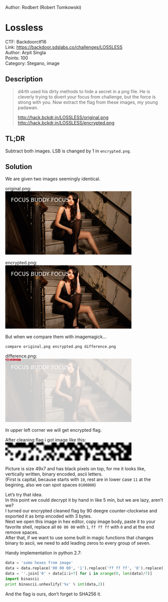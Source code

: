 Author: Rodbert (Robert Tomkowski)

Lossless
========

CTF: Backdoorctf16  
Link: https://backdoor.sdslabs.co/challenges/LOSSLESS  
Author: Arpit Singla  
Points: 100  
Category: Stegano, image


Description
-----------

>   d4rth used his dirty methods to hide a secret in a png file. He is
>   cleverly trying to divert your focus from challenge, but the force
>   is strong with you. Now extract the flag from these images, my young
>   padawan.
>
>   http://hack.bckdr.in/LOSSLESS/original.png
>   http://hack.bckdr.in/LOSSLESS/encrypted.png


TL;DR
-----

Subtract both images. LSB is changed by 1 in `encrypted.png`.


Solution
--------

We are given two images seemingly identical.

original.png:  
![original.png](original.png)

encrypted.png:  
![encrypted.png](encrypted.png)

But when we compare them with imagemagick…
```shell
compare original.png encrypted.png difference.png
```
difference.png:  
![difference.png](difference.png)

In upper left corner we will get encrypted flag.

After cleaning flag i got image like this:  
![solution.png](solution.png)

Picture is size 49x7 and has black pixels on top, for me it looks like, vertically written, binary encoded, ascii letters.  
(First is capital, because starts with ```10```, rest are in lower case ```11``` at the begining, also we can spot spaces ```0100000```)

Let’s try that idea.  
In this point we could decrypt it by hand in like 5 min, but we are lazy, aren’t we?  
I turned our encrypted cleaned flag by 90 deegre counter-clockwise and exported it as bmp encoded with 3 bytes.  
Next we open this image in hex editor, copy image body, paste it to your favorite shell, replace all ```00 00 00``` with ```1```, ```ff ff ff``` with ```0``` and at the end remove spaces.  
After that, if we want to use some built in magic functions that changes binary to ascii, we need to add leading zeros to every group of seven.

Handy implementation in python 2.7:
```python
data = 'some hexes from image'
data = data.replace('00 00 00', '1').replace('ff ff ff', '0').replace(' ', '')
data = ''.join['0' + data[i:i+7] for i in xrange(0, len(data)/7)]
import binascii
print binascii.unhexlify('%x' % int(data,2))
```
And the flag is ours, don’t forget to SHA256 it.
